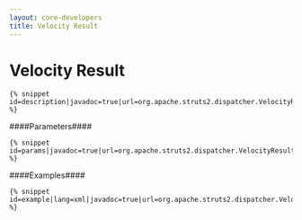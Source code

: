 ```yaml
---
layout: core-developers
title: Velocity Result
---
```


# Velocity Result



~~~~~~~
{% snippet id=description|javadoc=true|url=org.apache.struts2.dispatcher.VelocityResult %}
~~~~~~~

####Parameters####



~~~~~~~
{% snippet id=params|javadoc=true|url=org.apache.struts2.dispatcher.VelocityResult %}
~~~~~~~

####Examples####



~~~~~~~
{% snippet id=example|lang=xml|javadoc=true|url=org.apache.struts2.dispatcher.VelocityResult %}
~~~~~~~
